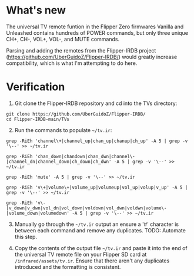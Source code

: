# What's new

The universal TV remote funtion in the Flipper Zero firmwares Vanilla and Unleashed contains hundreds of POWER commands, but only three unique CH+, CH-, VOL+, VOL-, and MUTE commands.

Parsing and adding the remotes from the Flipper-IRDB project (https://github.com/UberGuidoZ/Flipper-IRDB/) would greatly increase compatibility, which is what I'm attempting to do here. 

# Verification

1. Git clone the Flipper-IRDB repository and cd into the TVs directory:

```
git clone https://github.com/UberGuidoZ/Flipper-IRDB/
cd Flipper-IRDB-main/TVs
```

2. Run the commands to populate `~/tv.ir`:

```
grep -RiEh 'channel\+|channel_up|chan_up|chanup|ch_up' -A 5 | grep -v '\--' >> ~/tv.ir

grep -RiEh 'chan_down|chandown|chan_dwn|channel\-|channel_dn|channel_down|ch_down|ch_dwn' -A 5 | grep -v '\--' >> ~/tv.ir

grep -RiEh 'mute' -A 5 | grep -v '\--' >> ~/tv.ir

grep -RiEh 'v\+|volume\+|volume_up|volumeup|vol_up|volup|v_up' -A 5 | grep -v '\--' >> ~/tv.ir

grep -RiEh 'v\-|v_down|v_dwn|vol_dn|vol_down|voldown|vol_dwn|voldwn|volume\-|volume_down|volumedown' -A 5 | grep -v '\--' >> ~/tv.ir
```

3. Manually go through the `~/tv.ir` output an ensure a '#' character is between each command and remove any duplicates. TODO: Automate this step.

4. Copy the contents of the output file `~/tv.ir` and paste it into the end of the universal TV remote file on your Flipper SD card at `/infrared/assets/tv.ir`. Ensure that there aren't any duplicates introduced and the formatting is consistent.
